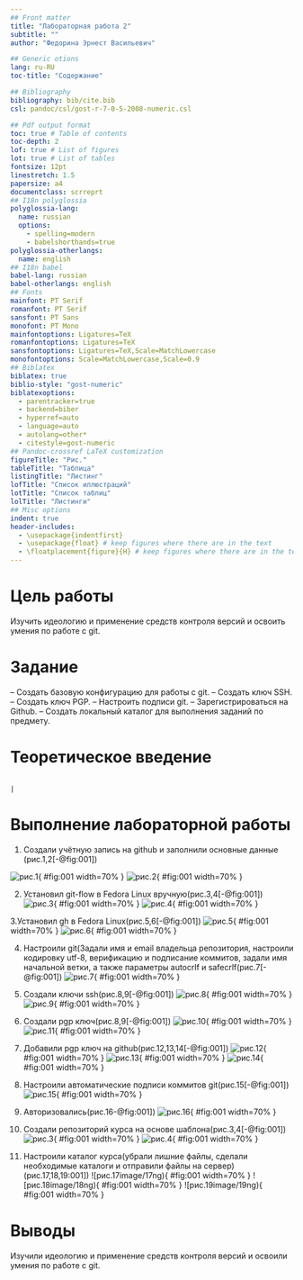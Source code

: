 ```yaml
---
## Front matter
title: "Лабораторная работа 2"
subtitle: ""
author: "Федорина Эрнест Васильевич"

## Generic otions
lang: ru-RU
toc-title: "Содержание"

## Bibliography
bibliography: bib/cite.bib
csl: pandoc/csl/gost-r-7-0-5-2008-numeric.csl

## Pdf output format
toc: true # Table of contents
toc-depth: 2
lof: true # List of figures
lot: true # List of tables
fontsize: 12pt
linestretch: 1.5
papersize: a4
documentclass: scrreprt
## I18n polyglossia
polyglossia-lang:
  name: russian
  options:
	- spelling=modern
	- babelshorthands=true
polyglossia-otherlangs:
  name: english
## I18n babel
babel-lang: russian
babel-otherlangs: english
## Fonts
mainfont: PT Serif
romanfont: PT Serif
sansfont: PT Sans
monofont: PT Mono
mainfontoptions: Ligatures=TeX
romanfontoptions: Ligatures=TeX
sansfontoptions: Ligatures=TeX,Scale=MatchLowercase
monofontoptions: Scale=MatchLowercase,Scale=0.9
## Biblatex
biblatex: true
biblio-style: "gost-numeric"
biblatexoptions:
  - parentracker=true
  - backend=biber
  - hyperref=auto
  - language=auto
  - autolang=other*
  - citestyle=gost-numeric
## Pandoc-crossref LaTeX customization
figureTitle: "Рис."
tableTitle: "Таблица"
listingTitle: "Листинг"
lofTitle: "Список иллюстраций"
lotTitle: "Список таблиц"
lolTitle: "Листинги"
## Misc options
indent: true
header-includes:
  - \usepackage{indentfirst}
  - \usepackage{float} # keep figures where there are in the text
  - \floatplacement{figure}{H} # keep figures where there are in the text
---
```


# Цель работы

Изучить идеологию и применение средств контроля версий и освоить умения по
работе с git.



# Задание

– Создать базовую конфигурацию для работы с git.
– Создать ключ SSH.
– Создать ключ PGP.
– Настроить подписи git.
– Зарегистрироваться на Github.
– Создать локальный каталог для выполнения заданий по предмету.

# Теоретическое введение
                                                                           |
# Выполнение лабораторной работы

1. Создали учётную запись на github и заполнили основные данные (рис.1,2[-@fig:001])

![рис.1](image/1.png){ #fig:001 width=70% }
![рис.2](image/2.png){ #fig:001 width=70% }

2. Установил git-flow в Fedora Linux вручную(рис.3,4[-@fig:001])
![рис.3](image/3.png){ #fig:001 width=70% }
![рис.4](image/4.png){ #fig:001 width=70% }

3.Установил gh в Fedora Linux(рис.5,6[-@fig:001])
![рис.5](image/5.png){ #fig:001 width=70% }
![рис.6](image/6.png){ #fig:001 width=70% }


4. Настроили git(Задали имя и email владельца репозитория, настроили
кодировку utf-8, верификацию и подписание коммитов, задали имя начальной
ветки, а также параметры autocrlf и safecrlf(рис.7[-@fig:001])
![рис.7](image/7.png){ #fig:001 width=70% }


5. Создали ключи ssh(рис.8,9[-@fig:001])
![рис.8](image/8.png){ #fig:001 width=70% }
![рис.9](image/9.png){ #fig:001 width=70% }



6. Создали pgp ключ(рис.8,9[-@fig:001])
![рис.10](image/10.png){ #fig:001 width=70% }
![рис.11](image/11.png){ #fig:001 width=70% }


7. Добавили pgp ключ на github(рис.12,13,14[-@fig:001])
![рис.12](image/12.png){ #fig:001 width=70% }
![рис.13](image/13.png){ #fig:001 width=70% }
![рис.14](image/14.png){ #fig:001 width=70% }


8. Настроили автоматические подписи коммитов git(рис.15[-@fig:001])
![рис.15](image/15.png){ #fig:001 width=70% }


9. Авторизовались(рис.16-@fig:001])
![рис.16](image/16png){ #fig:001 width=70% }


10. Создали репозиторий курса на основе шаблона(рис.3,4[-@fig:001])
![рис.3](image/3.png){ #fig:001 width=70% }
![рис.4](image/4.png){ #fig:001 width=70% }


11. Настроили каталог курса(убрали лишние файлы, сделали необходимые
каталоги и отправили файлы на сервер)(рис.17,18,19:001])
![рис.17image/17ng){ #fig:001 width=70% }
![рис.18image/18ng){ #fig:001 width=70% }
![рис.19image/19ng){ #fig:001 width=70% }

# Выводы

Изучили идеологию и применение средств контроля версий и освоили умения по
работе с git.
